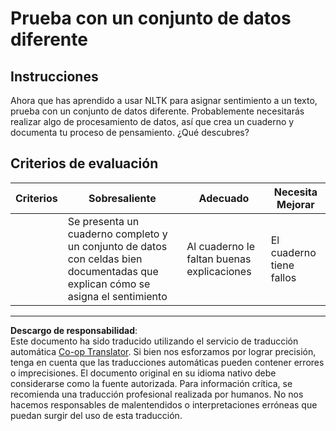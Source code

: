 <!--
CO_OP_TRANSLATOR_METADATA:
{
  "original_hash": "daf144daa552da6a7d442aff6f3e77d8",
  "translation_date": "2025-09-04T00:59:54+00:00",
  "source_file": "6-NLP/5-Hotel-Reviews-2/assignment.md",
  "language_code": "es"
}
-->
# Prueba con un conjunto de datos diferente

## Instrucciones

Ahora que has aprendido a usar NLTK para asignar sentimiento a un texto, prueba con un conjunto de datos diferente. Probablemente necesitarás realizar algo de procesamiento de datos, así que crea un cuaderno y documenta tu proceso de pensamiento. ¿Qué descubres?

## Criterios de evaluación

| Criterios | Sobresaliente                                                                                                   | Adecuado                                  | Necesita Mejorar       |
| --------- | --------------------------------------------------------------------------------------------------------------- | ----------------------------------------- | ----------------------- |
|           | Se presenta un cuaderno completo y un conjunto de datos con celdas bien documentadas que explican cómo se asigna el sentimiento | Al cuaderno le faltan buenas explicaciones | El cuaderno tiene fallos |

---

**Descargo de responsabilidad**:  
Este documento ha sido traducido utilizando el servicio de traducción automática [Co-op Translator](https://github.com/Azure/co-op-translator). Si bien nos esforzamos por lograr precisión, tenga en cuenta que las traducciones automáticas pueden contener errores o imprecisiones. El documento original en su idioma nativo debe considerarse como la fuente autorizada. Para información crítica, se recomienda una traducción profesional realizada por humanos. No nos hacemos responsables de malentendidos o interpretaciones erróneas que puedan surgir del uso de esta traducción.